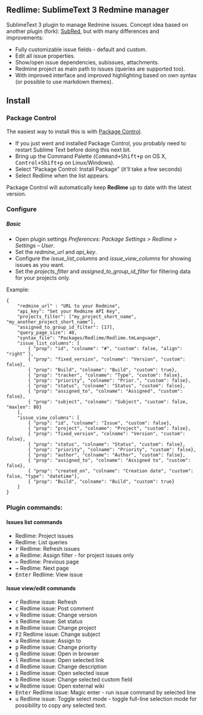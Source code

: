 ## Redlime: SublimeText 3 Redmine manager

SublimeText 3 plugin to manage Redmine issues. 
Concept idea based on another plugin (fork): [SubRed](https://packagecontrol.io/packages/SubRed), but with many differences and improvements:

 * Fully customizable issue fields - default and custom.
 * Edit all issue properties.
 * Show/open issue dependencies, subissues, attachments.
 * Redmine project as main path to issues (queries are supported too).
 * With improved interface and improved highlighting based on own syntax (or possible to use markdown themes).

## Install

### Package Control
The easiest way to install this is with [Package Control](http://wbond.net/sublime\_packages/package\_control).

 * If you just went and installed Package Control, you probably need to restart Sublime Text before doing this next bit.
 * Bring up the Command Palette (<kbd>Command+Shift+p</kbd> on OS X, <kbd>Control+Shift+p</kbd> on Linux/Windows).
 * Select "Package Control: Install Package" (it'll take a few seconds)
 * Select Redlime when the list appears.

Package Control will automatically keep **Redlime** up to date with the latest version.

### Configure

##### Basic
 * Open plugin settings *Preferences: Package Settings > Redlime > Settings – User*.
 * Set the *redmine_url* and *api_key*.
 * Configure the *issue_list_columns* and *issue_view_columns* for showing issues as you want.
 * Set the *projects_filter* and *assigned_to_group_id_filter* for filtering data for your projects only.

Example:

```
{
    "redmine_url" : "URL to your Redmine",
    "api_key": "Set your Redmine API Key",
    "projects_filter": ["my_project_short_name", "my_another_project_short_name"],
    "assigned_to_group_id_filter": [17],
    "query_page_size": 40,
    "syntax_file": "Packages/Redlime/Redlime.tmLanguage",
    "issue_list_columns": [
        { "prop": "id", "colname": "#", "custom": false, "align": "right" },
        { "prop": "fixed_version", "colname": "Version", "custom": false},
        { "prop": "Build", "colname": "Build", "custom": true},
        { "prop": "tracker", "colname": "Type", "custom": false},
        { "prop": "priority", "colname": "Prior.", "custom": false},
        { "prop": "status", "colname": "Status", "custom": false},
        { "prop": "assigned_to", "colname": "Assigned", "custom": false},
        { "prop": "subject", "colname": "Subject", "custom": false, "maxlen": 80}
    ],
    "issue_view_columns": [
        { "prop": "id", "colname": "Issue", "custom": false},
        { "prop": "project", "colname": "Project", "custom": false},
        { "prop": "fixed_version", "colname": "Version", "custom": false},
        { "prop": "status", "colname": "Status", "custom": false},
        { "prop": "priority", "colname": "Priority", "custom": false},
        { "prop": "author", "colname": "Author", "custom": false},
        { "prop": "assigned_to", "colname": "Assigned to", "custom": false},
        { "prop": "created_on", "colname": "Creation date", "custom": false, "type": "datetime"},
        { "prop": "Build", "colname": "Build", "custom": true}
    ]
}
```

### Plugin commands:

#### Issues list commands
* Redlime: Project issues
* Redlime: List queries
* <kbd>r</kbd> Redlime: Refresh issues
* <kbd>a</kbd> Redlime: Assign filter - for project issues only
* <kbd>&#8592;</kbd> Redlime: Previous page
* <kbd>&#8594;</kbd> Redlime: Next page
* <kbd>Enter</kbd> Redlime: View issue

#### Issue view/edit commands
* <kbd>r</kbd> Redlime issue: Refresh
* <kbd>c</kbd> Redlime issue: Post comment
* <kbd>v</kbd> Redlime issue: Change version
* <kbd>s</kbd> Redlime issue: Set status
* <kbd>m</kbd> Redlime issue: Change project
* <kbd>F2</kbd> Redlime issue: Change subject
* <kbd>a</kbd> Redlime issue: Assign to
* <kbd>p</kbd> Redlime issue: Change priority
* <kbd>g</kbd> Redlime issue: Open in browser
* <kbd>l</kbd> Redlime issue: Open selected link
* <kbd>d</kbd> Redlime issue: Change description
* <kbd>i</kbd> Redlime issue: Open selected issue
* <kbd>b</kbd> Redlime issue: Change selected custom field
* <kbd>w</kbd> Redlime issue: Open external wiki
* <kbd>Enter</kbd> Redlime issue: Magic enter - run issue command by selected line
* <kbd>u</kbd> Redlime issue: Toggle select mode - toggle full-line selection mode for possibility to copy any selected text.
